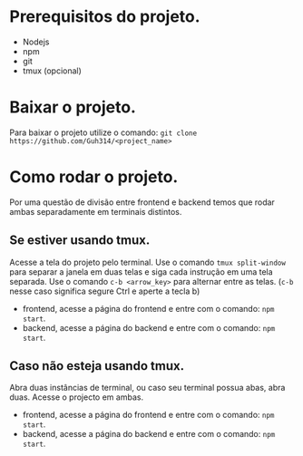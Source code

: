 # Prerequisitos do projeto.
- Nodejs
- npm
- git
- tmux (opcional)

# Baixar o projeto.
Para baixar o projeto utilize o comando: `git clone https://github.com/Guh314/<project_name>`

# Como rodar o projeto.
Por uma questão de divisão entre frontend e backend temos que rodar ambas separadamente em terminais distintos.

## Se estiver usando tmux.
Acesse a tela do projeto pelo terminal.
Use o comando `tmux split-window` para separar a janela em duas telas e siga cada instrução em uma tela separada.
Use o comando `c-b <arrow_key>` para alternar entre as telas. (`c-b` nesse caso significa segure Ctrl e aperte a tecla b)

- frontend, acesse a página do frontend e entre com o comando: `npm start`.
- backend, acesse a página do backend e entre com o comando: `npm start`.

## Caso não esteja usando tmux.
Abra duas instâncias de terminal, ou caso seu terminal possua abas, abra duas.
Acesse o projecto em ambas.

- frontend, acesse a página do frontend e entre com o comando: `npm start`.
- backend, acesse a página do backend e entre com o comando: `npm start`.
